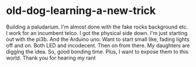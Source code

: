 # old-dog-learning-a-new-trick
Building a paludarium. I'm almost done with the fake rocks background etc. I work for an incumbent telco. I got the physical side down. I'm just starting out with the pi3b. And the Arduino uno.  Want to start small like, fading lights off and on. Both LED and incodecent. Then on from there. My daughters are digging the idea. So, good bonding time. Plus, I want to expose them to this world. Thank you for hearing my rant 
